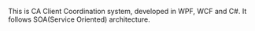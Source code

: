 This is CA Client Coordination system, developed in WPF, WCF and C#. It follows SOA(Service Oriented) architecture.